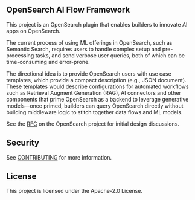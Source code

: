 ## OpenSearch AI Flow Framework

This project is an OpenSearch plugin that enables builders to innovate AI apps on OpenSearch.

The current process of using ML offerings in OpenSearch, such as Semantic Search, requires users to handle complex setup and pre-processing tasks, and send verbose user queries, both of which can be time-consuming and error-prone.

The directional idea is to provide OpenSearch users with use case templates, which provide a compact description (e.g., JSON document). These templates would describe configurations for automated workflows such as Retrieval Augment Generation (RAG), AI connectors and other components that prime OpenSearch as a backend to leverage generative models—once primed, builders can query OpenSearch directly without building middleware logic to stitch together data flows and ML models.

See the [RFC](https://github.com/opensearch-project/OpenSearch/issues/9213) on the OpenSearch project for initial design discussions.

## Security

See [CONTRIBUTING](CONTRIBUTING.md#security-issue-notifications) for more information.

## License

This project is licensed under the Apache-2.0 License.

